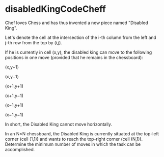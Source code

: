 # disabledKingCodeCheff
Chef loves Chess and has thus invented a new piece named "Disabled King".

Let's denote the cell at the intersection of the i-th column from the left and j-th row from the top by (i,j).

If he is currently in cell (x,y), the disabled king can move to the following positions in one move (provided that he remains in the chessboard):


(x,y+1)

(x,y−1)

(x+1,y+1)

(x+1,y−1)

(x−1,y+1)

(x−1,y−1)

In short, the Disabled King cannot move horizontally.

In an N×N chessboard, the Disabled King is currently situated at the top-left corner (cell (1,1)) and wants to reach the top-right corner (cell (N,1)). Determine the minimum number of moves in which the task can be accomplished.
